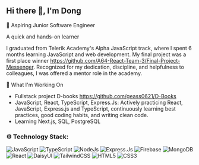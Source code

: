 ## Hi there 👋, I'm Dong
🌱 Aspiring Junior Software Engineer

A quick and hands-on learner

I graduated from Telerik Academy's Alpha JavaScript track, where I spent 6 months learning JavaScript and web development.
My final project was a first place winner https://github.com/A64-React-Team-3/Final-Project-Messenger.
Recognized for my dedication, discipline, and helpfulness to colleagues, I was offered a mentor role in the academy.


🚀 What I'm Working On
- Fullstack project D-books https://github.com/geass0621/D-Books
- JavaScript, React, TypeScript, Express.Js: Actively practicing React, JavaScript, Express.js and TypeScript, continuously learning best practices, good coding habits, and writing clean code.
- Learning Next.js, SQL, PostgreSQL


### ⚙️ Technology Stack:
![JavaScript](https://img.shields.io/badge/JavaScript-F7DF1E?style=for-the-badge&logo=javascript&logoColor=black)
![TypeScript](https://img.shields.io/badge/TypeScript-3178C6?style=for-the-badge&logo=typescript&logoColor=white)
![NodeJs](https://img.shields.io/badge/node.js-339933?style=for-the-badge&logo=Node.js&logoColor=white)
![Express.Js](https://img.shields.io/badge/express.js-000000?style=for-the-badge&logo=express&logoColor=white)
![Firebase](https://img.shields.io/badge/Firebase-FFCA28?style=for-the-badge&logo=firebase&logoColor=black)
![MongoDB](https://img.shields.io/badge/-MongoDB-13aa52?style=for-the-badge&logo=mongodb&logoColor=white)
![React](https://img.shields.io/badge/React-20232A?style=for-the-badge&logo=react&logoColor=61DAFB)
![DaisyUI](https://img.shields.io/badge/DaisyUI-5A0EF8?style=for-the-badge&logo=daisyui&logoColor=white)
![TailwindCSS](https://img.shields.io/badge/TailwindCSS-06B6D4?style=for-the-badge&logo=tailwindcss&logoColor=white)
![HTML5](https://img.shields.io/badge/HTML5-E34F26?style=for-the-badge&logo=html5&logoColor=white)
![CSS3](https://img.shields.io/badge/CSS3-1572B6?style=for-the-badge&logo=css3&logoColor=white)
<!--
**geass0621/geass0621** is a ✨ _special_ ✨ repository because its `README.md` (this file) appears on your GitHub profile.

Here are some ideas to get you started:

- 🔭 I’m currently working on ...
- 🌱 I’m currently learning ...
- 👯 I’m looking to collaborate on ...
- 🤔 I’m looking for help with ...
- 💬 Ask me about ...
- 📫 How to reach me: ...
- 😄 Pronouns: ...
- ⚡ Fun fact: ...
-->

